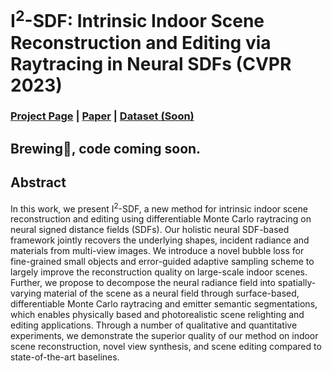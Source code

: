 # I<sup>2</sup>-SDF: Intrinsic Indoor Scene Reconstruction and Editing via Raytracing in Neural SDFs (CVPR 2023)
### [Project Page](https://jingsenzhu.github.io/i2-sdf/) | [Paper](https://arxiv.org/abs/2303.07634) | [Dataset (Soon)](#)

## Brewing🍺, code coming soon.

## Abstract

In this work, we present I<sup>2</sup>​-SDF, a new method for intrinsic indoor scene reconstruction and editing using differentiable Monte Carlo raytracing on neural signed distance fields (SDFs). Our holistic neural SDF-based framework jointly recovers the underlying shapes, incident radiance and materials from multi-view images. We introduce a novel bubble loss for fine-grained small objects and error-guided adaptive sampling scheme to largely improve the reconstruction quality on large-scale indoor scenes. Further, we propose to decompose the neural radiance field into spatially-varying material of the scene as a neural field through surface-based, differentiable Monte Carlo raytracing and emitter semantic segmentations, which enables physically based and photorealistic scene relighting and editing applications. Through a number of qualitative and quantitative experiments, we demonstrate the superior quality of our method on indoor scene reconstruction, novel view synthesis, and scene editing compared to state-of-the-art baselines.
